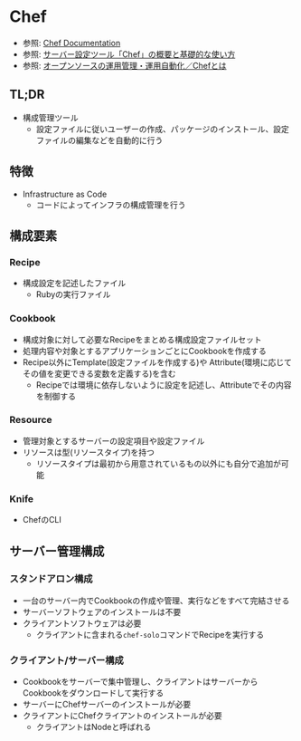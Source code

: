 # Chef
- 参照: [Chef Documentation](https://docs.chef.io/)
- 参照: [サーバー設定ツール「Chef」の概要と基礎的な使い方](https://knowledge.sakura.ad.jp/867/)
- 参照: [オープンソースの運用管理・運用自動化／Chefとは](https://www.ossnews.jp/oss_info/Chef)

## TL;DR
- 構成管理ツール
  - 設定ファイルに従いユーザーの作成、パッケージのインストール、設定ファイルの編集などを自動的に行う

## 特徴
- Infrastructure as Code
  - コードによってインフラの構成管理を行う

## 構成要素
### Recipe
- 構成設定を記述したファイル
  - Rubyの実行ファイル

### Cookbook
- 構成対象に対して必要なRecipeをまとめる構成設定ファイルセット
- 処理内容や対象とするアプリケーションごとにCookbookを作成する
- Recipe以外にTemplate(設定ファイルを作成する)や
  Attribute(環境に応じてその値を変更できる変数を定義する)を含む
  - Recipeでは環境に依存しないように設定を記述し、Attributeでその内容を制御する

### Resource
- 管理対象とするサーバーの設定項目や設定ファイル
- リソースは型(リソースタイプ)を持つ
  - リソースタイプは最初から用意されているもの以外にも自分で追加が可能

### Knife
- ChefのCLI

## サーバー管理構成
### スタンドアロン構成
- 一台のサーバー内でCookbookの作成や管理、実行などをすべて完結させる
- サーバーソフトウェアのインストールは不要
- クライアントソフトウェアは必要
  - クライアントに含まれる`chef-solo`コマンドでRecipeを実行する

### クライアント/サーバー構成
- Cookbookをサーバーで集中管理し、クライアントはサーバーからCookbookをダウンロードして実行する
- サーバーにChefサーバーのインストールが必要
- クライアントにChefクライアントのインストールが必要
  - クライアントはNodeと呼ばれる
